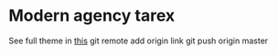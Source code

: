 # Modern agency tarex

See full theme in [this](https://storyhub-modern-agency-tarex.redq.now.sh/)
git remote add origin link
git push origin master

